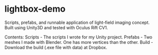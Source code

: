 # lightbox-demo
Scripts, prefabs, and runnable application of light-field imaging concept. Built using Unity3D and tested with Oculus Rift CV1.

Contents:
Scripts - The scripts I wrote for my Unity project.
Prefabs - Two  meshes I made with Blender. One has more vertices than the other.
Build -  Download the build (.exe file with data) at Dropbox.
